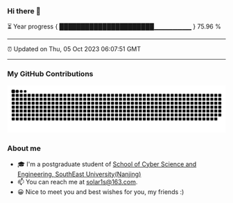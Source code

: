 ### Hi there 👋

⏳ Year progress { ██████████████████████▁▁▁▁▁▁▁▁ } 75.96 %

---

⏰ Updated on Thu, 05 Oct 2023 06:07:51 GMT

---
### My GitHub Contributions    

![](https://raw.githubusercontent.com/chenzongyao200127/chenzongyao200127/main/assets/github-contribution-grid-snake.svg)          

### About me   

- 🎓 I'm a postgraduate student of [School of Cyber Science and Engineering, SouthEast University(Nanjing)](https://www.seu.edu.cn/)
- 📫 You can reach me at [solar1s@163.com](mailto:solar1s@163.com).
- 😀 Nice to meet you and best wishes for you, my friends :)  


